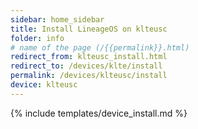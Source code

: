 ```yaml
---
sidebar: home_sidebar
title: Install LineageOS on klteusc
folder: info
# name of the page (/{{permalink}}.html)
redirect_from: klteusc_install.html
redirect_to: /devices/klte/install
permalink: /devices/klteusc/install
device: klteusc
---
```

{% include templates/device_install.md %}
